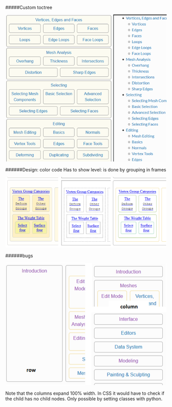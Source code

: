 #####Custom toctree

![img link broken](/images/fx_tree_mesh.png "tree fx")
  
######Design: color code 
Has to show level: is done by grouping in frames

![img link broken](/images/fx_colorcode.png "cc fx")
  
######bugs  

![img link broken](/images/fx_rowvscol.png "cc fx")
 
Note that the columns expand 100% width.
In CSS it would have to check if the child has no child nodes. 
Only possible by setting classes with python.